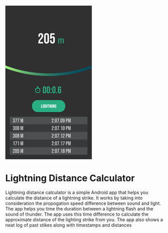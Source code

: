 ![Alt text](https://github.com/ashwinvishesh/LightningDistanceCalculator/raw/master/ldcscreenshot.png?raw=true "ScreenShot")
# Lightning Distance Calculator
Lightning distance calculator is a simple Android app that helps you calculate the distance of a lightning strike.
It works by taking into consideration the propogation speed difference between sound and light. The app helps you
time the duration between a lightning flash and the sound of thunder. The app uses this time difference to calculate
the approximate distance of the lighting strike from you. The app also shows a neat log of past stikes along with
timestamps and distances
